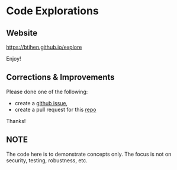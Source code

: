 # Code Explorations

## Website

https://btihen.github.io/explore

Enjoy!

## Corrections & Improvements

Please done one of the following:
- create a [github issue](https://github.com/btihen/explore/issues),
- create a pull request for this [repo](https://github.com/btihen/explore)

Thanks!


## NOTE

The code here is to demonstrate concepts only.
The focus is not on security, testing, robustness, etc. 
